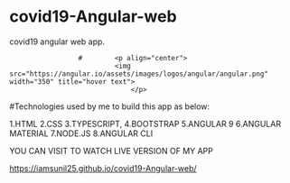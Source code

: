 # covid19-Angular-web
covid19 angular web app.
                                                
                     #        <p align="center">
                              <img src="https://angular.io/assets/images/logos/angular/angular.png" width="350" title="hover text">
                                  </p>
                                                
                                                
#Technologies used by me to build this app as below:

1.HTML
2.CSS
3.TYPESCRIPT,
4.BOOTSTRAP
5.ANGULAR 9
6.ANGULAR MATERIAL
7.NODE.JS
8.ANGULAR CLI


YOU CAN VISIT TO WATCH LIVE VERSION OF MY APP


https://iamsunil25.github.io/covid19-Angular-web/
